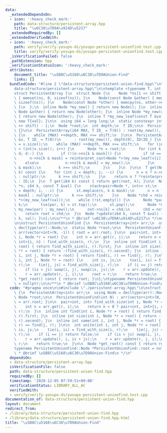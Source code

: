 ```yaml
---
data:
  _extendedDependsOn:
  - icon: ':heavy_check_mark:'
    path: data-structure/persistent-array.hpp
    title: "\u6C38\u7D9A\u914D\u5217"
  _extendedRequiredBy: []
  _extendedVerifiedWith:
  - icon: ':heavy_check_mark:'
    path: verify/verify-yosupo-ds/yosupo-persistent-unionfind.test.cpp
    title: verify/verify-yosupo-ds/yosupo-persistent-unionfind.test.cpp
  _isVerificationFailed: false
  _pathExtension: hpp
  _verificationStatusIcon: ':heavy_check_mark:'
  attributes:
    document_title: "\u5B8C\u5168\u6C38\u7D9AUnion-Find"
    links: []
  bundledCode: "#line 2 \"data-structure/persistent-union-find.hpp\"\n\n#line 2 \"\
    data-structure/persistent-array.hpp\"\n\ntemplate <typename T, int shift = 4>\n\
    struct PersistentArray {\n  struct Node {\n    Node *ns[1 << shift];\n    Node()\
    \ { memset(ns, 0, sizeof(ns)); }\n    Node(const Node &other) { memcpy(ns, other.ns,\
    \ sizeof(ns)); }\n    Node(const Node *other) { memcpy(ns, other->ns, sizeof(ns));\
    \ }\n  };\n  inline Node *my_new() { return new Node(); }\n  inline Node *my_new(const\
    \ Node &other) { return new Node(other); }\n  inline Node *my_new(const Node *other)\
    \ { return new Node(other); }\n  inline T *my_new_leaf(const T &val) { return\
    \ new T{val}; }\n\n  using i64 = long long;\n  static constexpr int mask = (1\
    \ << shift) - 1;\n  Node *root;\n  int depth;\n  T ID;\n\n  PersistentArray()\
    \ {}\n\n  PersistentArray(i64 MAX, T ID_ = T(0)) : root(my_new()), depth(0), ID(ID_)\
    \ {\n    while (MAX) ++depth, MAX >>= shift;\n  }\n\n  PersistentArray(const vector<T>\
    \ &v, T ID_ = T(0))\n      : root(my_new()), depth(0), ID(ID_) {\n    i64 MAX\
    \ = v.size();\n    while (MAX) ++depth, MAX >>= shift;\n    for (int i = 0; i\
    \ < (int)v.size(); i++) {\n      Node *n = root;\n      for (int k = i, d = depth;\
    \ d; d--) {\n        if (!(n->ns[k & mask])) {\n          if (d == 1)\n      \
    \      n->ns[k & mask] = reinterpret_cast<Node *>(my_new_leaf(v[i]));\n      \
    \    else\n            n->ns[k & mask] = my_new();\n        }\n        n = n->ns[k\
    \ & mask];\n        k >>= shift;\n      }\n    }\n  }\n\n  T get(Node *n, i64\
    \ k) const {\n    for (int i = depth; i; --i) {\n      n = n ? n->ns[k & mask]\
    \ : nullptr;\n      k >>= shift;\n    }\n    return n ? *reinterpret_cast<T *>(n)\
    \ : ID;\n  }\n  T get(i64 k) const { return get(root, k); }\n\n  Node *update(Node\
    \ *n, i64 k, const T &val) {\n    stack<pair<Node *, int>> st;\n    for (int i\
    \ = depth; i; --i) {\n      st.emplace(n, k & mask);\n      n = n ? n->ns[k &\
    \ mask] : nullptr;\n      k >>= shift;\n    }\n    Node *chd = reinterpret_cast<Node\
    \ *>(my_new_leaf(val));\n    while (!st.empty()) {\n      Node *par;\n      int\
    \ k;\n      tie(par, k) = st.top();\n      st.pop();\n      Node *nxt = par ?\
    \ my_new(par) : my_new();\n      nxt->ns[k] = chd;\n      chd = nxt;\n    }\n\
    \    return root = chd;\n  }\n  Node *update(i64 k, const T &val) { return update(root,\
    \ k, val); }\n};\n\n/**\n * @brief \u6C38\u7D9A\u914D\u5217\n */\n#line 4 \"data-structure/persistent-union-find.hpp\"\
    \n\nstruct PersistentUnionFind {\n  PersistentArray<int> arr;\n  using Node =\
    \ decltype(arr)::Node;\n  static Node *root;\n\n  PersistentUnionFind(int N) :\
    \ arr(vector<int>(N, -1)) { root = arr.root; }\n\n  pair<int, int> find_with_size(int\
    \ i, Node *r = root) {\n    int n = arr.get(r, i);\n    return n < 0 ? pair<int,\
    \ int>{i, n} : find_with_size(n, r);\n  }\n  inline int find(int i, Node *r =\
    \ root) { return find_with_size(i, r).first; }\n  inline int size(int i, Node\
    \ *r = root) { return -(find_with_size(i, r).second); }\n  inline int same(int\
    \ i, int j, Node *r = root) { return find(i, r) == find(j, r); }\n\n  int unite(int\
    \ i, int j, Node *r = root) {\n    int is, js;\n    tie(i, is) = find_with_size(i,\
    \ r);\n    tie(j, js) = find_with_size(j, r);\n    if (i == j) return false;\n\
    \    if (is > js) swap(i, j), swap(is, js);\n    r = arr.update(r, i, is + js);\n\
    \    r = arr.update(r, j, i);\n    root = r;\n    return true;\n  }\n\n  Node\
    \ *get_root() const { return root; }\n};\ntypename PersistentUnionFind::Node *PersistentUnionFind::root\
    \ = nullptr;\n\n/**\n * @brief \u5B8C\u5168\u6C38\u7D9AUnion-Find\n */\n"
  code: "#pragma once\n\n#include \"./persistent-array.hpp\"\n\nstruct PersistentUnionFind\
    \ {\n  PersistentArray<int> arr;\n  using Node = decltype(arr)::Node;\n  static\
    \ Node *root;\n\n  PersistentUnionFind(int N) : arr(vector<int>(N, -1)) { root\
    \ = arr.root; }\n\n  pair<int, int> find_with_size(int i, Node *r = root) {\n\
    \    int n = arr.get(r, i);\n    return n < 0 ? pair<int, int>{i, n} : find_with_size(n,\
    \ r);\n  }\n  inline int find(int i, Node *r = root) { return find_with_size(i,\
    \ r).first; }\n  inline int size(int i, Node *r = root) { return -(find_with_size(i,\
    \ r).second); }\n  inline int same(int i, int j, Node *r = root) { return find(i,\
    \ r) == find(j, r); }\n\n  int unite(int i, int j, Node *r = root) {\n    int\
    \ is, js;\n    tie(i, is) = find_with_size(i, r);\n    tie(j, js) = find_with_size(j,\
    \ r);\n    if (i == j) return false;\n    if (is > js) swap(i, j), swap(is, js);\n\
    \    r = arr.update(r, i, is + js);\n    r = arr.update(r, j, i);\n    root =\
    \ r;\n    return true;\n  }\n\n  Node *get_root() const { return root; }\n};\n\
    typename PersistentUnionFind::Node *PersistentUnionFind::root = nullptr;\n\n/**\n\
    \ * @brief \u5B8C\u5168\u6C38\u7D9AUnion-Find\n */\n"
  dependsOn:
  - data-structure/persistent-array.hpp
  isVerificationFile: false
  path: data-structure/persistent-union-find.hpp
  requiredBy: []
  timestamp: '2020-12-05 07:59:51+09:00'
  verificationStatus: LIBRARY_ALL_AC
  verifiedWith:
  - verify/verify-yosupo-ds/yosupo-persistent-unionfind.test.cpp
documentation_of: data-structure/persistent-union-find.hpp
layout: document
redirect_from:
- /library/data-structure/persistent-union-find.hpp
- /library/data-structure/persistent-union-find.hpp.html
title: "\u5B8C\u5168\u6C38\u7D9AUnion-Find"
---
```

